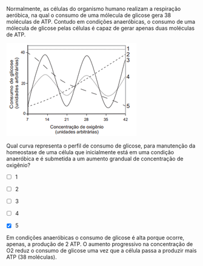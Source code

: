 

Normalmente, as células do organismo humano realizam a respiração aeróbica, na qual o consumo de uma mólecula de glicose gera 38 moléculas de ATP. Contudo em condições anaeróbicas, o consumo de uma mólecula de glicose pelas células é capaz de gerar apenas duas moléculas de ATP.

![](6044c1dc-3882-323b-99c7-ded74ae2727c.png)

Qual curva representa o perfil de consumo de glicose, para manutenção da homeostase de uma célula que inicialmente está em uma condição anaeróbica e é submetida a um aumento grandual de concentração de oxigênio?



- [ ] 1
- [ ] 2
- [ ] 3
- [ ] 4
- [x] 5


Em condições anaeróbicas o consumo de glicose é alta porque ocorre, apenas, a produção de 2 ATP. O aumento progressivo na concentração de O2 reduz o consumo de glicose uma vez que a célula passa a produzir mais ATP (38 moléculas).

        